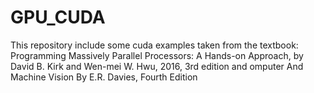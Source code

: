 # GPU_CUDA

This repository include some cuda examples taken from the textbook: Programming Massively Parallel Processors: A Hands-on Approach, by David B. Kirk and  Wen-mei W. Hwu, 2016, 3rd edition
and omputer And Machine Vision By E.R. Davies, Fourth Edition
